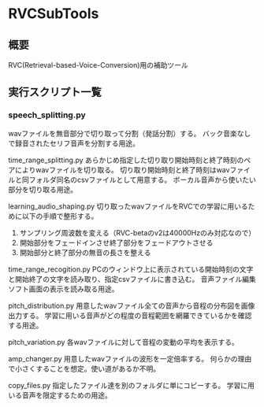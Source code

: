 # RVCSubTools
## 概要
RVC(Retrieval-based-Voice-Conversion)用の補助ツール

## 実行スクリプト一覧
### speech_splitting.py
wavファイルを無音部分で切り取って分割（発話分割）する。
バック音楽なしで録音されたセリフ音声を分割する用途。

time_range_splitting.py
あらかじめ指定した切り取り開始時刻と終了時刻のペアによりwavファイルを切り取る。
切り取り開始時刻と終了時刻はwavファイルと同フォルダ同名のcsvファイルとして用意する。
ボーカル音声から使いたい部分を切り取る用途。

learning_audio_shaping.py
切り取ったwavファイルをRVCでの学習に用いるために以下の手順で整形する。
1. サンプリング周波数を変える（RVC-betaのv2は40000Hzのみ対応なので）
2. 開始部分をフェードインさせ終了部分をフェードアウトさせる
3. 開始部分と終了部分の無音の長さを整える

time_range_recogition.py
PCのウィンドウ上に表示されている開始時刻の文字と開始終了の文字を読み取り、指定csvファイルに書き込む。
音声ファイル編集ソフト画面の表示を読み取る用途。

pitch_distribution.py
用意したwavファイル全ての音声から音程の分布図を画像出力する。
学習に用いる音声がどの程度の音程範囲を網羅できているかを確認する用途。

pitch_variation.py
各wavファイルに対して音程の変動の平均を表示する。

amp_changer.py
用意したwavファイルの波形を一定倍率する。
何らかの理由で小さくすることを想定。使い道があるか不明。

copy_files.py
指定したファイル達を別のフォルダに単にコピーする。
学習に用いる音声を限定するための用途。
